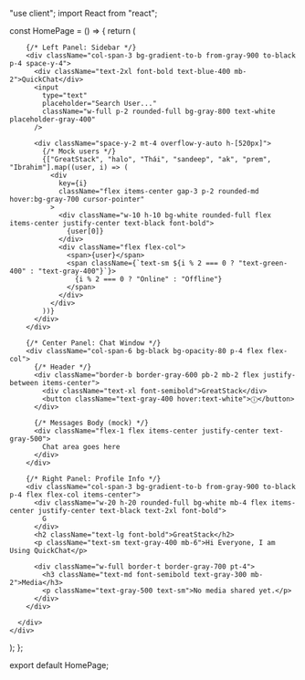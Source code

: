 "use client";
import React from "react";

const HomePage = () => {
  return (
    <div className="min-h-screen bg-yellow-400 text-white flex items-center justify-center p-2">
      <div className="grid grid-cols-12 w-full max-w-[1400px] h-[700px] border border-gray-700 rounded-2xl overflow-hidden">

        {/* Left Panel: Sidebar */}
        <div className="col-span-3 bg-gradient-to-b from-gray-900 to-black p-4 space-y-4">
          <div className="text-2xl font-bold text-blue-400 mb-2">QuickChat</div>
          <input
            type="text"
            placeholder="Search User..."
            className="w-full p-2 rounded-full bg-gray-800 text-white placeholder-gray-400"
          />

          <div className="space-y-2 mt-4 overflow-y-auto h-[520px]">
            {/* Mock users */}
            {["GreatStack", "halo", "Thái", "sandeep", "ak", "prem", "Ibrahim"].map((user, i) => (
              <div
                key={i}
                className="flex items-center gap-3 p-2 rounded-md hover:bg-gray-700 cursor-pointer"
              >
                <div className="w-10 h-10 bg-white rounded-full flex items-center justify-center text-black font-bold">
                  {user[0]}
                </div>
                <div className="flex flex-col">
                  <span>{user}</span>
                  <span className={`text-sm ${i % 2 === 0 ? "text-green-400" : "text-gray-400"}`}>
                    {i % 2 === 0 ? "Online" : "Offline"}
                  </span>
                </div>
              </div>
            ))}
          </div>
        </div>

        {/* Center Panel: Chat Window */}
        <div className="col-span-6 bg-black bg-opacity-80 p-4 flex flex-col">
          {/* Header */}
          <div className="border-b border-gray-600 pb-2 mb-2 flex justify-between items-center">
            <div className="text-xl font-semibold">GreatStack</div>
            <button className="text-gray-400 hover:text-white">ⓘ</button>
          </div>

          {/* Messages Body (mock) */}
          <div className="flex-1 flex items-center justify-center text-gray-500">
            Chat area goes here
          </div>
        </div>

        {/* Right Panel: Profile Info */}
        <div className="col-span-3 bg-gradient-to-b from-gray-900 to-black p-4 flex flex-col items-center">
          <div className="w-20 h-20 rounded-full bg-white mb-4 flex items-center justify-center text-black text-2xl font-bold">
            G
          </div>
          <h2 className="text-lg font-bold">GreatStack</h2>
          <p className="text-sm text-gray-400 mb-6">Hi Everyone, I am Using QuickChat</p>

          <div className="w-full border-t border-gray-700 pt-4">
            <h3 className="text-md font-semibold text-gray-300 mb-2">Media</h3>
            <p className="text-gray-500 text-sm">No media shared yet.</p>
          </div>
        </div>

      </div>
    </div>
  );
};

export default HomePage;

